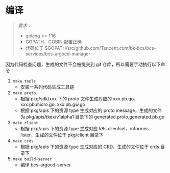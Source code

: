 # 编译
> *要求：*
> - golang >= 1.16
> - GOPATH，GOBIN 配置正确
> - 代码位于 $GOPATH/src/github.com/Tencent.com/bk-bcs/bcs-services/bcs-argocd-manager

因为代码检查问题，生成的文件不会被提交到 git 仓库，所以需要手动执行以下命令：
1. `make tools`
   - 安装一系列代码生成工具链
2. `make proto`
   - 根据 pkg/sdk/xxx 下的 proto 文件生成对应的 xxx.pb.go，xxx.pb.micro.go, xxx.pb.gw.go
   - 根据 pkg/apis 下的资源 type 生成对应的 proto message，生成的文件为 pkg/apis/tkex/v1alpha1 目录下的 generated.proto,generated.pb.go
3. `make client`
   - 根据 pkg/apis 下的资源 type 生成对应 k8s clientset、informer、lister，生成的文件位于 pkg/client 目录下
4. `make crds`
   - 根据 pkg/apis 下的资源 type 生成对应的 CRD，生成的文件位于 crds 目录下
5. `make build-server`
   - 编译 bcs-argocd-server
